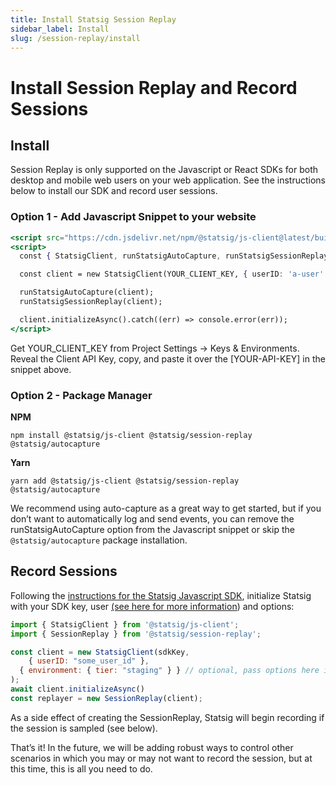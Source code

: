 ```yaml
---
title: Install Statsig Session Replay
sidebar_label: Install
slug: /session-replay/install
---
```

# Install Session Replay and Record Sessions

## Install

Session Replay is only supported on the Javascript or React SDKs for both desktop and mobile web users on your web application. See the instructions below to install our SDK and record user sessions.

### Option 1 - Add Javascript Snippet to your website

```jsx
<script src="https://cdn.jsdelivr.net/npm/@statsig/js-client@latest/build/statsig-js-client+session-replay+web-analytics.min.js"></script>
<script>
  const { StatsigClient, runStatsigAutoCapture, runStatsigSessionReplay } = window.Statsig;

  const client = new StatsigClient(YOUR_CLIENT_KEY, { userID: 'a-user' });

  runStatsigAutoCapture(client);
  runStatsigSessionReplay(client);

  client.initializeAsync().catch((err) => console.error(err));
</script>
```

Get YOUR_CLIENT_KEY from Project Settings -> Keys & Environments. Reveal the Client API Key, copy, and paste it over the [YOUR-API-KEY] in the snippet above. 

### Option 2 - Package Manager

**NPM**

`npm install @statsig/js-client @statsig/session-replay @statsig/autocapture`

**Yarn**

`yarn add @statsig/js-client @statsig/session-replay @statsig/autocapture`

We recommend using auto-capture as a great way to get started, but if you don’t want to automatically log and send events, you can remove the runStatsigAutoCapture option from the Javascript snippet or skip the `@statsig/autocapture` package installation.


## Record Sessions
Following the [instructions for the Statsig Javascript SDK](https://docs.statsig.com/client/javascript-sdk), initialize Statsig with your SDK key, user [(see here for more information](https://docs.statsig.com/client/jsClientSDK#statsig-user)) and options:

```jsx
import { StatsigClient } from '@statsig/js-client';
import { SessionReplay } from '@statsig/session-replay';

const client = new StatsigClient(sdkKey,
	{ userID: "some_user_id" },
  { environment: { tier: "staging" } } // optional, pass options here if needed
);
await client.initializeAsync()
const replayer = new SessionReplay(client);
```

As a side effect of creating the SessionReplay, Statsig will begin recording if the session is sampled (see below). 

That’s it! In the future, we will be adding robust ways to control other scenarios in which you may or may not want to record the session, but at this time, this is all you need to do.

